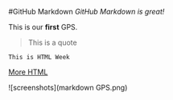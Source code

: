 #GitHub Markdown
*GitHub Markdown is great!*

This is our **first** GPS.

>This is a quote

    This is HTML Week
[More HTML](https://www.w3schools.com/html/html_examples.asp)


![screenshots](markdown GPS.png)
